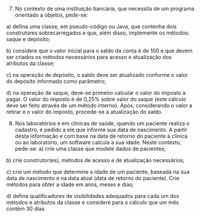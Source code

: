 7.  No contexto de uma instituição bancária, que necessita de um programa
orientado a objetos, pede-se:

a) defina uma classe, em pseudo-código ou Java, que contenha dois construtores
sobrecarregados e que, além disso, implemente os métodos: saque e depósito;

b) considere que o valor inicial para o saldo da conta é de 100 e que devem ser
criados os métodos necessários para acesso e atualização dos atributos da classe;

c) na operação de depósito, o saldo deve ser atualizado conforme o valor do
depósito informado como parâmetro;

d) na operação de saque, deve-se primeiro calcular o valor do imposto a pagar. O
valor do imposto é de 0,25% sobre valor do saque (este cálculo deve ser feito
através de um método interno). Após, considerando o valor a retirar e o valor do
imposto, procede-se a atualização do saldo.




8.  Nos laboratórios e em clínicas de saúde, quando um paciente realiza o
cadastro, é pedido a ele que informe sua data de nascimento. A partir desta informação e
com base na data de retorno do paciente à clínica ou ao laboratório, um software calcula a
sua idade. Neste contexto, pede-se:
a) crie uma classe que modele dados de pacientes;

b) crie construtor(es), métodos de acesso e de atualização necessários;

c) crie um método que determine a idade de um paciente, baseada na sua data de
nascimento e na data atual (data de retorno do paciente). Crie métodos para obter
a idade em anos, meses e dias;

d) defina qualificadores de visibilidades adequados para cada um dos métodos e
atributos da classe e considere para o cálculo que um mês contém 30 dias.
